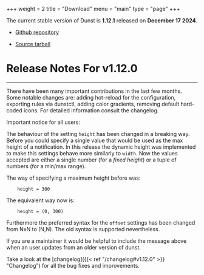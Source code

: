 +++
weight = 2
title = "Download"
menu = "main"
type = "page"
+++

The current stable version of Dunst is **1.12.1** released on **December 17 2024**.

* <i class="fa fa-github" aria-hidden="true"></i> [Github repository](https://github.com/dunst-project/dunst)

* <i class="fa fa-archive" aria-hidden="true"></i> [Source tarball](https://github.com/dunst-project/dunst/archive/v1.12.1.tar.gz)

# Release Notes For v1.12.0
***

There have been many important contributions in the last few months.
Some notable changes are: adding hot-reload for the configuration, exporting
rules via dunstctl, adding color gradients, removing default hard-coded icons.
For detailed information consult the changelog.

Important notice for all users:

The behaviour of the setting `height` has been changed in a breaking way.
Before you could specify a single value that would be used as the max height
of a notification. In this release the dynamic height was implemented to make
this settings behave more similarly to `width`.
Now the values accepted are either a single number (for a *fixed height*) or
a tuple of numbers (for a min/max range).

The way of specifying a maximum height before was:
```
    height = 300
```

The equivalent way now is:
```
    height = (0, 300)
```

Furthermore the preferred syntax for the `offset` settings has been changed
from NxN to (N,N). The old syntax is supported nevertheless.

If you are a maintainer it would be helpful to include the message above when
an user updates from an older version of dunst.

Take a look at the [changelog]({{< ref "/changelog#v1.12.0" >}} "Changelog") for all the bug fixes and improvements.

